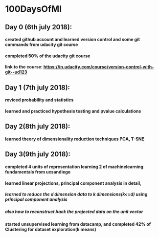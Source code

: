 # 100DaysOfMl

## Day 0  (6th july 2018):
#### created github account and learned version control and some git commands from udacity git course
#### completed 50% of the udacity git course
#### link to the course:  https://in.udacity.com/course/version-control-with-git--ud123

## Day 1 (7th july 2018):
#### reviced probability and statistics
#### learned and practiced hypothesis testing and pvalue calculations

## Day 2(8th july 2018):
#### learned theory of dimensionality reduction techniques PCA, T-SNE

## Day 3(9th july 2018):
#### completed 4 units of representation learning 2 of machinelearning fundamentals from ucsandiego
#### learned linear projections, principal component analysis in detail,
##### learned to reduce the d dimension data to k dimensions(k<=d) using principal component analysis
##### also how to reconstruct back the projected data on the unit vector
#### started unsupervised learning from datacamp, and completed 42% of Clustering for dataset exploration(k means)

